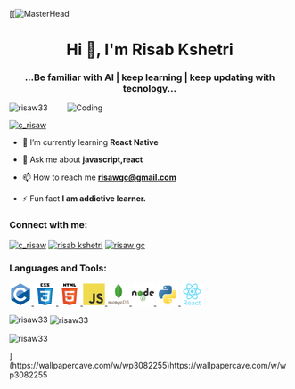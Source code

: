 [[![MasterHead](https://giphy.com/explore/traffic-bot-hack)
<h1 align="center">Hi 👋, I'm Risab Kshetri</h1>
<h3 align="center">...Be familiar with AI | keep learning | keep updating with tecnology...</h3>
<img align="right" alt="Coding" width="400" src="https://gifer.com/en/EmhT">

<p align="left"> <img src="https://komarev.com/ghpvc/?username=risaw33&label=Profile%20views&color=0e75b6&style=flat" alt="risaw33" /> </p>

<p align="left"> <a href="https://twitter.com/c_risaw" target="blank"><img src="https://img.shields.io/twitter/follow/c_risaw?logo=twitter&style=for-the-badge" alt="c_risaw" /></a> </p>

- 🌱 I’m currently learning **React Native**

- 💬 Ask me about **javascript,react**

- 📫 How to reach me **risawgc@gmail.com**

- ⚡ Fun fact **I am addictive learner.**

<h3 align="left">Connect with me:</h3>
<p align="left">
<a href="https://twitter.com/c_risaw" target="blank"><img align="center" src="https://raw.githubusercontent.com/rahuldkjain/github-profile-readme-generator/master/src/images/icons/Social/twitter.svg" alt="c_risaw" height="30" width="40" /></a>
<a href="https://linkedin.com/in/risab kshetri" target="blank"><img align="center" src="https://raw.githubusercontent.com/rahuldkjain/github-profile-readme-generator/master/src/images/icons/Social/linked-in-alt.svg" alt="risab kshetri" height="30" width="40" /></a>
<a href="https://fb.com/risaw gc" target="blank"><img align="center" src="https://raw.githubusercontent.com/rahuldkjain/github-profile-readme-generator/master/src/images/icons/Social/facebook.svg" alt="risaw gc" height="30" width="40" /></a>
</p>

<h3 align="left">Languages and Tools:</h3>
<p align="left"> <a href="https://www.cprogramming.com/" target="_blank" rel="noreferrer"> <img src="https://raw.githubusercontent.com/devicons/devicon/master/icons/c/c-original.svg" alt="c" width="40" height="40"/> </a> <a href="https://www.w3schools.com/css/" target="_blank" rel="noreferrer"> <img src="https://raw.githubusercontent.com/devicons/devicon/master/icons/css3/css3-original-wordmark.svg" alt="css3" width="40" height="40"/> </a> <a href="https://www.w3.org/html/" target="_blank" rel="noreferrer"> <img src="https://raw.githubusercontent.com/devicons/devicon/master/icons/html5/html5-original-wordmark.svg" alt="html5" width="40" height="40"/> </a> <a href="https://developer.mozilla.org/en-US/docs/Web/JavaScript" target="_blank" rel="noreferrer"> <img src="https://raw.githubusercontent.com/devicons/devicon/master/icons/javascript/javascript-original.svg" alt="javascript" width="40" height="40"/> </a> <a href="https://www.mongodb.com/" target="_blank" rel="noreferrer"> <img src="https://raw.githubusercontent.com/devicons/devicon/master/icons/mongodb/mongodb-original-wordmark.svg" alt="mongodb" width="40" height="40"/> </a> <a href="https://nodejs.org" target="_blank" rel="noreferrer"> <img src="https://raw.githubusercontent.com/devicons/devicon/master/icons/nodejs/nodejs-original-wordmark.svg" alt="nodejs" width="40" height="40"/> </a> <a href="https://www.python.org" target="_blank" rel="noreferrer"> <img src="https://raw.githubusercontent.com/devicons/devicon/master/icons/python/python-original.svg" alt="python" width="40" height="40"/> </a> <a href="https://reactjs.org/" target="_blank" rel="noreferrer"> <img src="https://raw.githubusercontent.com/devicons/devicon/master/icons/react/react-original-wordmark.svg" alt="react" width="40" height="40"/> </a> </p>

<p><img align="left" src="https://github-readme-stats.vercel.app/api/top-langs?username=risaw33&show_icons=true&locale=en&layout=compact" alt="risaw33" /></p>

<p>&nbsp;<img align="center" src="https://github-readme-stats.vercel.app/api?username=risaw33&show_icons=true&locale=en" alt="risaw33" /></p>

<p><img align="center" src="https://github-readme-streak-stats.herokuapp.com/?user=risaw33&" alt="risaw33" /></p>](https://wallpapercave.com/w/wp3082255)https://wallpapercave.com/w/wp3082255
